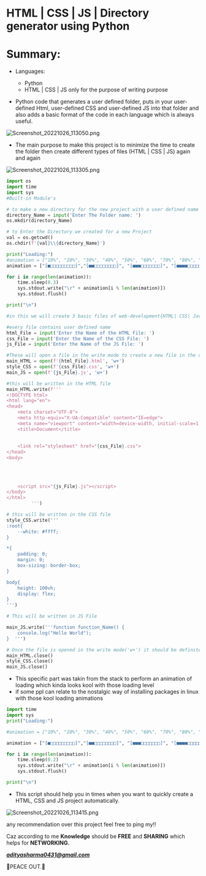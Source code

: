 # HTML | CSS | JS | Directory generator using Python

# Summary:

- Languages:
    - Python
    - HTML | CSS | JS only for the purpose of writing purpose

- Python code that generates a user defined folder, puts in your user-defined Html, user-defined CSS and user-defined JS into that folder and also adds a basic format of the code in each language which is always useful.

![Screenshot_20221026_113050.png](https://s3-us-west-2.amazonaws.com/secure.notion-static.com/787fd99b-e3d5-47f4-9d3f-24470c9def27/Screenshot_20221026_113050.png)

- The main purpose to make this project is to minimize the time to create the folder then create different types of files (HTML | CSS | JS) again and again

![Screenshot_20221026_113305.png](https://s3-us-west-2.amazonaws.com/secure.notion-static.com/a8c0a050-188e-45c4-86a8-71726b29b61f/Screenshot_20221026_113305.png)

```python
import os
import time
import sys
#Built-in Module's

# to make a new directory for the new project with a user defined name
directory_Name = input('Enter The Folder name: ')
os.mkdir(directory_Name)

# to Enter the Directory we created for a new Project
val = os.getcwd()
os.chdir(f'{val}\\{directory_Name}')

print("Loading:")
#animation = ["10%", "20%", "30%", "40%", "50%", "60%", "70%", "80%", "90%", "100%"]
animation = ["[■□□□□□□□□□]","[■■□□□□□□□□]", "[■■■□□□□□□□]", "[■■■■□□□□□□]", "[■■■■■□□□□□]", "[■■■■■■□□□□]", "[■■■■■■■□□□]", "[■■■■■■■■□□]", "[■■■■■■■■■□]", "[■■■■■■■■■■]"]

for i in range(len(animation)):
    time.sleep(0.3)
    sys.stdout.write("\r" + animation[i % len(animation)])
    sys.stdout.flush()

print("\n")

#in this we will create 3 basic files of web-development{HTML| CSS| Javascript}

#every file contains user defined name 
html_File = input('Enter the Name of the HTML File: ')
css_File = input('Enter the Name of the CSS File: ')
js_File = input('Enter the Name of the JS File: ')

#These will open a file in the write mode to create a new file in the user defined directory with their specific user-defined name with the help of f-STRING
main_HTML = open(f'{html_File}.html', 'w+')
style_CSS = open(f'{css_File}.css', 'w+')
main_JS = open(f'{js_File}.js', 'w+')

#this will be written in the HTML file 
main_HTML.write(f'''
<!DOCTYPE html>
<html lang="en">
<head>
    <meta charset="UTF-8">
    <meta http-equiv="X-UA-Compatible" content="IE=edge">
    <meta name="viewport" content="width=device-width, initial-scale=1.0">
    <title>Document</title>
    
    
    <link rel="stylesheet" href="{css_File}.css"> 
</head>
<body>
    
    
    
    
    <script src="{js_File}.js"></script>
</body>
</html> 
         ''')

# this will be written in the CSS file
style_CSS.write('''           
:root{
    --white: #ffff;
}

*{
    padding: 0;
    margin: 0;
    box-sizing: border-box;
}

body{
    height: 100vh;
    display: flex;
} 
''')

# This will be written in JS File 

main_JS.write('''function function_Name() {
    console.log("Hello World");
}  ''')

# Once the file is opened in the write mode('w+') it should be definitely closed 
main_HTML.close()
style_CSS.close()
main_JS.close()
```

- This specific part was takin from the stack to perform an animation of loading which kinda looks kool with those loading level
- if some ppl can relate to the nostalgic way of installing packages in linux with those kool loading animations

```python
import time
import sys
print("Loading:")

#animation = ["10%", "20%", "30%", "40%", "50%", "60%", "70%", "80%", "90%", "100%"]

animation = ["[■□□□□□□□□□]","[■■□□□□□□□□]", "[■■■□□□□□□□]", "[■■■■□□□□□□]", "[■■■■■□□□□□]", "[■■■■■■□□□□]", "[■■■■■■■□□□]", "[■■■■■■■■□□]", "[■■■■■■■■■□]", "[■■■■■■■■■■]"]

for i in range(len(animation)):
    time.sleep(0.2)
    sys.stdout.write("\r" + animation[i % len(animation)])
    sys.stdout.flush()

print("\n")
```

- This script should help you in times when you want to quickly create a HTML, CSS and JS project automatically.

![Screenshot_20221026_113415.png](https://s3-us-west-2.amazonaws.com/secure.notion-static.com/468b2332-b0f3-4ae1-bb52-2a17d9d5383a/Screenshot_20221026_113415.png)

any recommendation over this project feel free to ping my!!

Caz according to me **Knowledge** should be **FREE** and **SHARING** which helps for **NETWORKING.**

***adityasharma0431@gmail.com***

🖖PEACE OUT.🖖
